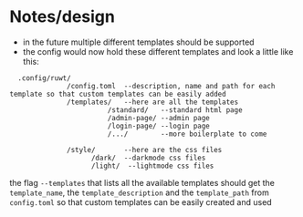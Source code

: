 # Notes/design
- in the future multiple different templates should be supported
- the config would now hold these different templates and look a little like this: 
```
  .config/ruwt/
              /config.toml  --description, name and path for each template so that custom templates can be easily added
              /templates/   --here are all the templates  
                        /standard/   --standard html page
                        /admin-page/ --admin page
                        /login-page/ --login page
                        /.../        --more boilerplate to come
                      
              /style/       --here are the css files
                    /dark/  --darkmode css files
                    /light/  --lightmode css files
```

the flag `--templates` that lists all the available templates should get the `template_name`, the `template_description` and the `template_path` from `config.toml`
so that custom templates can be easily created and used
